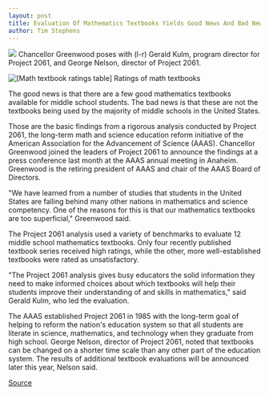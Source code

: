 ```yaml
---
layout: post
title: Evaluation Of Mathematics Textbooks Yields Good News And Bad News
author: Tim Stephens
---
```


![][1] Chancellor Greenwood poses with (l-r) Gerald Kulm, program director for Project 2061, and George Nelson, director of Project 2061.

![\[Math textbook ratings table\]][2] Ratings of math textbooks

The good news is that there are a few good mathematics textbooks available for middle school students. The bad news is that these are not the textbooks being used by the majority of middle schools in the United States.

Those are the basic findings from a rigorous analysis conducted by Project 2061, the long-term math and science education reform initiative of the American Association for the Advancement of Science (AAAS). Chancellor Greenwood joined the leaders of Project 2061 to announce the findings at a press conference last month at the AAAS annual meeting in Anaheim. Greenwood is the retiring president of AAAS and chair of the AAAS Board of Directors.

"We have learned from a number of studies that students in the United States are falling behind many other nations in mathematics and science competency. One of the reasons for this is that our mathematics textbooks are too superficial," Greenwood said.

The Project 2061 analysis used a variety of benchmarks to evaluate 12 middle school mathematics textbooks. Only four recently published textbook series received high ratings, while the other, more well-established textbooks were rated as unsatisfactory.

"The Project 2061 analysis gives busy educators the solid information they need to make informed choices about which textbooks will help their students improve their understanding of and skills in mathematics," said Gerald Kulm, who led the evaluation.

The AAAS established Project 2061 in 1985 with the long-term goal of helping to reform the nation's education system so that all students are literate in science, mathematics, and technology when they graduate from high school. George Nelson, director of Project 2061, noted that textbooks can be changed on a shorter time scale than any other part of the education system. The results of additional textbook evaluations will be announced later this year, Nelson said.

[1]: http://www1.ucsc.edu/oncampus/currents/98-99/art/aaas.2061.99-02-08.jpg
[2]: http://www1.ucsc.edu/oncampus/currents/98-99/art/table.200.99-02-08.650.jpg

[Source](http://www1.ucsc.edu/oncampus/currents/98-99/02-08/textbook.htm "Permalink to AAAS Project 2061 textbook evaluation; 02-08-99")